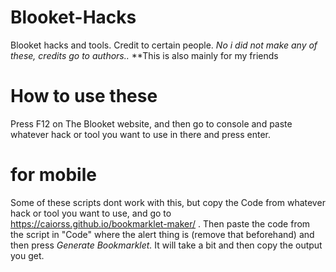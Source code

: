 # Blooket-Hacks
Blooket hacks and tools. Credit to certain people.
*No i did not make any of these, credits go to authors..*
**This is also mainly for my friends

# How to use these
Press F12 on The Blooket website, and then go to console and paste whatever hack or tool you want to use in there and press enter.

# for mobile
Some of these scripts dont work with this, but copy the Code from whatever hack or tool you want to use, and go to https://caiorss.github.io/bookmarklet-maker/ . Then paste the code from the script in "Code" where the alert thing is (remove that beforehand) and then press *Generate Bookmarklet.* It will take a bit and then copy the output you get.
